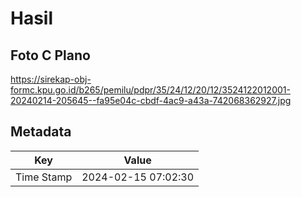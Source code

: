 # Hasil

## Foto C Plano

https://sirekap-obj-formc.kpu.go.id/b265/pemilu/pdpr/35/24/12/20/12/3524122012001-20240214-205645--fa95e04c-cbdf-4ac9-a43a-742068362927.jpg


## Metadata

| Key        | Value               |
| ---------- | ------------------- |
| Time Stamp | 2024-02-15 07:02:30 |



